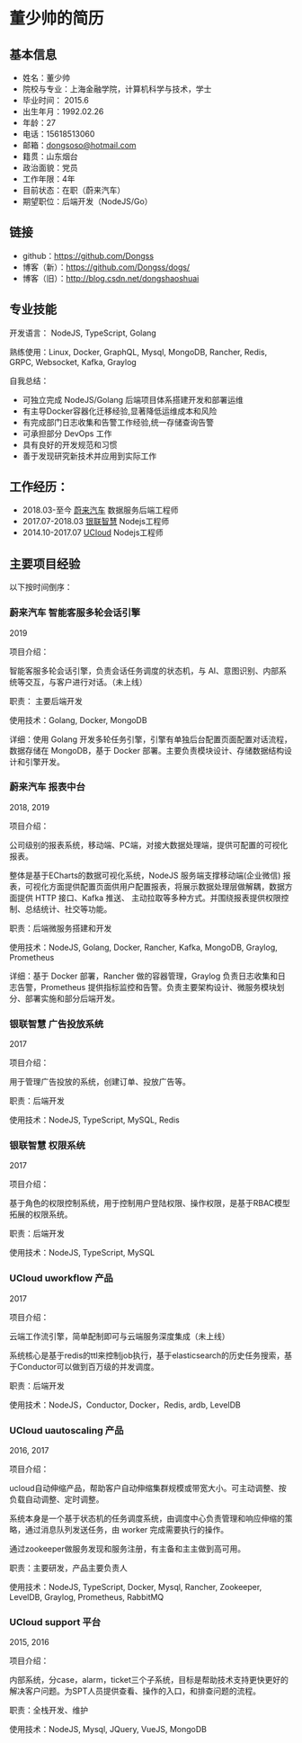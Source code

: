 # 董少帅的简历

## 基本信息

* 姓名：董少帅
* 院校与专业：上海金融学院，计算机科学与技术，学士
* 毕业时间： 2015.6
* 出生年月：1992.02.26
* 年龄：27
* 电话：15618513060
* 邮箱：dongsoso@hotmail.com
* 籍贯：山东烟台
* 政治面貌：党员
* 工作年限：4年
* 目前状态：在职（蔚来汽车）
* 期望职位：后端开发（NodeJS/Go）

## 链接

* github：https://github.com/Dongss
* 博客（新）：https://github.com/Dongss/dogs/
* 博客（旧）：http://blog.csdn.net/dongshaoshuai

## 专业技能

开发语言： NodeJS, TypeScript, Golang

熟练使用：Linux, Docker, GraphQL, Mysql, MongoDB, Rancher, Redis, GRPC, Websocket, Kafka, Graylog

自我总结：

* 可独立完成 NodeJS/Golang 后端项目体系搭建开发和部署运维
* 有主导Docker容器化迁移经验,显著降低运维成本和风险
* 有完成部门日志收集和告警工作经验,统一存储查询告警
* 可承担部分 DevOps 工作
* 具有良好的开发规范和习惯
* 善于发现研究新技术并应用到实际工作

## 工作经历：

* 2018.03-至今 [蔚来汽车](https://www.nio.cn/) 数据服务后端工程师
* 2017.07-2018.03 [银联智慧](https://www.unionpaysmart.com/) Nodejs工程师
* 2014.10-2017.07 [UCloud](https://www.ucloud.cn/) Nodejs工程师

## 主要项目经验

以下按时间倒序：

### 蔚来汽车 智能客服多轮会话引擎

2019

项目介绍：

智能客服多轮会话引擎，负责会话任务调度的状态机，与 AI、意图识别、内部系统等交互，与客户进行对话。（未上线）

职责： 主要后端开发

使用技术：Golang, Docker, MongoDB

详细：使用 Golang 开发多轮任务引擎，引擎有单独后台配置页面配置对话流程，数据存储在 MongoDB，基于 Docker 部署。主要负责模块设计、存储数据结构设计和引擎开发。

### 蔚来汽车 报表中台

2018, 2019

项目介绍：

公司级别的报表系统，移动端、PC端，对接大数据处理端，提供可配置的可视化报表。

整体是基于ECharts的数据可视化系统，NodeJS 服务端支撑移动端(企业微信) 报表，可视化方面提供配置页面供用户配置报表，将展示数据处理层做解耦，数据方面提供 HTTP 接口、Kafka 推送、 主动拉取等多种方式。并围绕报表提供权限控制、总结统计、社交等功能。

职责：后端微服务搭建和开发

使用技术：NodeJS, Golang, Docker, Rancher, Kafka, MongoDB, Graylog, Prometheus

详细：基于 Docker 部署，Rancher 做的容器管理，Graylog 负责日志收集和日志告警，Prometheus 提供指标监控和告警。负责主要架构设计、微服务模块划分、部署实施和部分后端开发。

### 银联智慧 广告投放系统

2017

项目介绍：

用于管理广告投放的系统，创建订单、投放广告等。

职责：后端开发

使用技术：NodeJS, TypeScript, MySQL, Redis

### 银联智慧 权限系统

2017

项目介绍：

基于角色的权限控制系统，用于控制用户登陆权限、操作权限，是基于RBAC模型拓展的权限系统。

职责：后端开发

使用技术：NodeJS, TypeScript, MySQL

### UCloud uworkflow 产品

2017

项目介绍：

云端工作流引擎，简单配制即可与云端服务深度集成（未上线）

系统核心是基于redis的ttl来控制job执行，基于elasticsearch的历史任务搜索，基于Conductor可以做到百万级的并发调度。

职责：后端开发

使用技术：NodeJS，Conductor, Docker，Redis, ardb, LevelDB

### UCloud uautoscaling 产品

2016, 2017

项目介绍：

ucloud自动伸缩产品，帮助客户自动伸缩集群规模或带宽大小。可主动调整、按负载自动调整、定时调整。

系统本身是一个基于状态机的任务调度系统，由调度中心负责管理和响应伸缩的策略，通过消息队列发送任务，由 worker 完成需要执行的操作。

通过zookeeper做服务发现和服务注册，有主备和主主做到高可用。

职责：主要研发，产品主要负责人

使用技术：NodeJS, TypeScript, Docker, Mysql, Rancher, Zookeeper, LevelDB, Graylog, Prometheus, RabbitMQ

### UCloud support 平台

2015, 2016

项目介绍：

内部系统，分case，alarm，ticket三个子系统，目标是帮助技术支持更快更好的解决客户问题。为SPT人员提供查看、操作的入口，和排查问题的流程。

职责：全栈开发、维护

使用技术：NodeJS, Mysql, JQuery, VueJS, MongoDB
